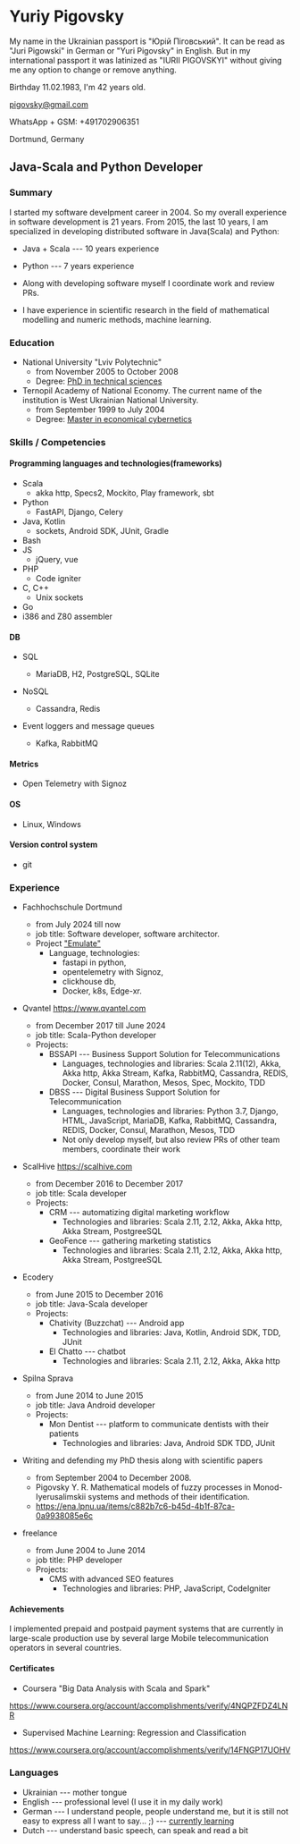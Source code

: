# Yuriy Pigovsky
My name in the Ukrainian passport is "Юрій Піговський".
It can be read as "Juri Pigowski" in German or "Yuri Pigovsky" in English.
But in my international passport it was latinized as "IURII PIGOVSKYI" 
without giving me any option to change or remove anything.

Birthday 11.02.1983, I'm 42 years old.

pigovsky@gmail.com

WhatsApp + GSM: +491702906351

Dortmund, Germany


## Java-Scala and Python Developer

### Summary

I started my software develpment career in 2004. So my overall experience in software development is 21 years. 
From 2015, the last 10 years, I am specialized in developing distributed software in Java(Scala) and Python:

  * Java + Scala --- 10 years experience

  * Python --- 7 years experience

* Along with developing software myself I coordinate work and review PRs.

* I have experience in scientific research in the field of mathematical modelling and numeric methods, machine learning.


### Education

* National University "Lviv Polytechnic"
  - from November 2005 to October 2008
  - Degree: [PhD in technical sciences](https://docs.google.com/document/d/1B6Ct4EMALKTStvnoT48I23PuYWRaT6TEz3MtqxgmbAg/edit?usp=sharing)
* Ternopil Academy of National Economy. 
The current name of the institution is West Ukrainian National University.
  - from September 1999 to July 2004
  - Degree: [Master in economical cybernetics](https://docs.google.com/document/d/1i9mHe1mbHX-v7-H0FrT0pDsdcG27H9OMuie941UbI_A/edit?usp=sharing)

  
### Skills / Competencies

#### Programming languages and technologies(frameworks)

* Scala 
  - akka http, Specs2, Mockito, Play framework, sbt
* Python
    - FastAPI, Django, Celery
* Java, Kotlin
    - sockets, Android SDK, JUnit, Gradle
* Bash
* JS
    - jQuery, vue
* PHP
    - Code igniter
* C, C++
  * Unix sockets
* Go
* i386 and Z80 assembler

#### DB

* SQL
  - MariaDB, H2, PostgreSQL, SQLite

* NoSQL
  - Cassandra, Redis

* Event loggers and message queues
  * Kafka, RabbitMQ

#### Metrics

* Open Telemetry with Signoz

#### OS

* Linux, Windows

#### Version control system

* git


### Experience

* Fachhochschule Dortmund
  - from July 2024 till now
  - job title: Software developer, software architector.
  - Project ["Emulate"](https://www.fh-dortmund.de/microsite/smartedgelab/projekte/emulate.php)
     - Language, technologies: 
        * fastapi in python, 
        * opentelemetry with Signoz, 
        * clickhouse db,
        * Docker, k8s, Edge-xr.

* Qvantel https://www.qvantel.com
  - from December 2017 till June 2024
  - job title: Scala-Python developer
  - Projects:
    - BSSAPI --- Business Support Solution for Telecommunications
      - Languages, technologies and libraries: Scala 2.11(12), 
        Akka, Akka http, Akka Stream, Kafka, RabbitMQ, Cassandra, REDIS, 
        Docker, Consul, Marathon, Mesos,
        Spec, Mockito, TDD
    - DBSS --- Digital Business Support Solution for Telecommunication
      - Languages, technologies and libraries: Python 3.7,
        Django, HTML, JavaScript, MariaDB, Kafka, RabbitMQ,
        Cassandra, REDIS, Docker, Consul, Marathon, Mesos, TDD
      - Not only develop myself, but also review PRs of 
        other team members, coordinate their work

* ScalHive https://scalhive.com
  - from December 2016 to December 2017
  - job title: Scala developer
  - Projects:
    - CRM --- automatizing digital marketing workflow
      - Technologies and libraries: Scala 2.11, 2.12,
        Akka, Akka http, Akka Stream, PostgreeSQL
    - GeoFence --- gathering marketing statistics
      - Technologies and libraries: Scala 2.11, 2.12, 
        Akka, Akka http, Akka Stream, PostgreeSQL

* Ecodery
  - from June 2015 to December 2016
  - job title: Java-Scala developer
  - Projects:
    - Chativity (Buzzchat) --- Android app
      - Technologies and libraries: Java, Kotlin, 
        Android SDK, TDD, JUnit
    - El Chatto --- chatbot
      - Technologies and libraries: Scala 2.11, 2.12, 
        Akka, Akka http

* Spilna Sprava
  - from June 2014 to June 2015
  - job title: Java Android developer
  - Projects:
    - Mon Dentist --- platform to communicate dentists with their patients
      - Technologies and libraries: Java, Android SDK
        TDD, JUnit

* Writing and defending my PhD thesis along with scientific papers
  * from September 2004 to December 2008.
  * Pigovsky Y. R. Mathematical models of fuzzy processes in 
    Monod-Iyerusalimskii systems and methods of their identification.
  * https://ena.lpnu.ua/items/c882b7c6-b45d-4b1f-87ca-0a9938085e6c

* freelance
  - from June 2004 to June 2014
  - job title: PHP developer
  - Projects:
    - CMS with advanced SEO features
      - Technologies and libraries: PHP, JavaScript, 
        CodeIgniter


#### Achievements

I implemented prepaid and postpaid payment systems that are currently in large-scale production use by several
large Mobile telecommunication operators in several countries.


#### Certificates

* Coursera "Big Data Analysis with Scala and Spark"

https://www.coursera.org/account/accomplishments/verify/4NQPZFDZ4LNR

* Supervised Machine Learning: Regression and Classification

https://www.coursera.org/account/accomplishments/verify/14FNGP17UOHV

  
### Languages

* Ukrainian --- mother tongue
* English --- professional level (I use it in my daily work)
* German --- I understand people, people understand me, but it is still not easy to express all I want to say... ;) --- [currently learning](https://www.duolingo.com/profile/YuriyPigov?via=share_profile_link) 
* Dutch --- understand basic speech, can speak and read a bit

